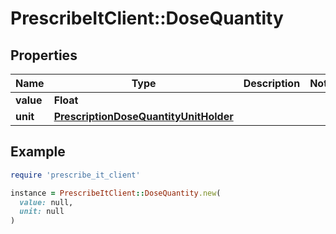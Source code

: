 # PrescribeItClient::DoseQuantity

## Properties

| Name | Type | Description | Notes |
| ---- | ---- | ----------- | ----- |
| **value** | **Float** |  |  |
| **unit** | [**PrescriptionDoseQuantityUnitHolder**](PrescriptionDoseQuantityUnitHolder.md) |  |  |

## Example

```ruby
require 'prescribe_it_client'

instance = PrescribeItClient::DoseQuantity.new(
  value: null,
  unit: null
)
```

